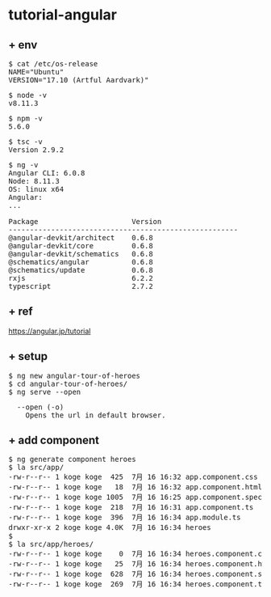 # tutorial-angular

## + env
<pre>
$ cat /etc/os-release 
NAME="Ubuntu"
VERSION="17.10 (Artful Aardvark)"
</pre>
<pre>
$ node -v
v8.11.3
</pre>
<pre>
$ npm -v
5.6.0
</pre>
<pre>
$ tsc -v
Version 2.9.2
</pre>
<pre>
$ ng -v
Angular CLI: 6.0.8
Node: 8.11.3
OS: linux x64
Angular: 
... 

Package                      Version
------------------------------------------------------
@angular-devkit/architect    0.6.8
@angular-devkit/core         0.6.8
@angular-devkit/schematics   0.6.8
@schematics/angular          0.6.8
@schematics/update           0.6.8
rxjs                         6.2.2
typescript                   2.7.2
</pre>

## + ref

https://angular.jp/tutorial

## + setup
<pre>
$ ng new angular-tour-of-heroes
$ cd angular-tour-of-heroes/
$ ng serve --open
</pre>
<pre>
  --open (-o)
    Opens the url in default browser.
</pre>

## + add component
<pre>
$ ng generate component heroes
$ la src/app/
-rw-r--r-- 1 koge koge  425  7月 16 16:32 app.component.css
-rw-r--r-- 1 koge koge   18  7月 16 16:32 app.component.html
-rw-r--r-- 1 koge koge 1005  7月 16 16:25 app.component.spec.ts
-rw-r--r-- 1 koge koge  218  7月 16 16:31 app.component.ts
-rw-r--r-- 1 koge koge  396  7月 16 16:34 app.module.ts
drwxr-xr-x 2 koge koge 4.0K  7月 16 16:34 heroes
$
$ la src/app/heroes/
-rw-r--r-- 1 koge koge    0  7月 16 16:34 heroes.component.css
-rw-r--r-- 1 koge koge   25  7月 16 16:34 heroes.component.html
-rw-r--r-- 1 koge koge  628  7月 16 16:34 heroes.component.spec.ts
-rw-r--r-- 1 koge koge  269  7月 16 16:34 heroes.component.ts
</pre>
